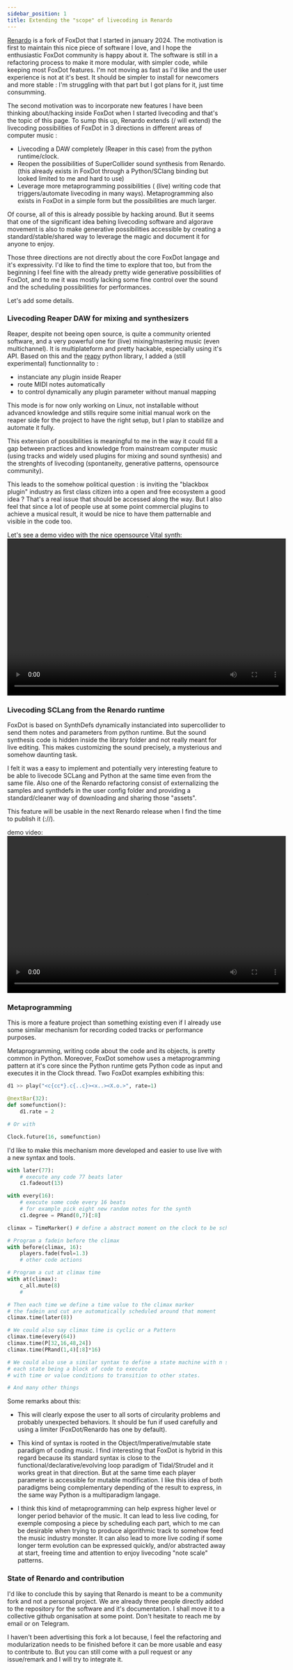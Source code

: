 ```yaml
---
sidebar_position: 1
title: Extending the "scope" of livecoding in Renardo 
---
```


[Renardo](https://renardo.org) is a fork of FoxDot that I started in january 2024. The motivation is first to maintain this nice piece of software I love, and I hope the enthusiastic FoxDot community is happy about it.
The software is still in a refactoring process to make it more modular, with simpler code, while keeping most FoxDot features. I'm not moving as fast as I'd like and the user experience is not at it's best. It should be simpler to install for newcomers and more stable : I'm struggling with that part but I got plans for it, just time consumming.

The second motivation was to incorporate new features I have been thinking about/hacking inside FoxDot when I started livecoding and that's the topic of this page.
To sump this up, Renardo extends (/ will extend) the livecoding possibilities of FoxDot in 3 directions in different areas of computer music :

- Livecoding a DAW completely (Reaper in this case) from the python runtime/clock.
- Reopen the possibilities of SuperCollider sound synthesis from Renardo. (this already exists in FoxDot through a Python/SClang binding but looked limited to me and hard to use)
- Leverage more metaprogramming possibilities ( (live) writing code that triggers/automate livecoding in many ways). Metaprogramming also exists in FoxDot in a simple form but the possibilities are much larger.

Of course, all of this is already possible by hacking around. But it seems that one of the significant idea behing livecoding software and algorave movement is also to make generative possibilities accessible by creating a standard/stable/shared way to leverage the magic and document it for anyone to enjoy.

Those three directions are not directly about the core FoxDot langage and it's expressivity. I'd like to find the time to explore that too, but from the beginning I feel fine with the already pretty wide generative possibilities of FoxDot, and to me it was mostly lacking some fine control over the sound and the scheduling possibilities for performances.

Let's add some details.

### Livecoding Reaper DAW for mixing and synthesizers

Reaper, despite not beeing open source, is quite a community oriented software, and a very powerful one for (live) mixing/mastering music (even multichannel). It is multiplateform and pretty hackable, especially using it's API. Based on this and the [reapy](https://pypi.org/project/python-reapy/) python library, I added a (still experimental) functionnality to :

- instanciate any plugin inside Reaper
- route MIDI notes automatically
- to control dynamically any plugin parameter without manual mapping

This mode is for now only working on Linux, not installable without advanced knowledge and stills require some initial manual work on the reaper side for the project to have the right setup, but I plan to stabilize and automate it fully.

This extension of possibilities is meaningful to me in the way it could fill a gap between practices and knowledge from mainstream computer music (using tracks and widely used plugins for mixing and sound synthesis) and the strenghts of livecoding (spontaneity, generative patterns, opensource community).

This leads to the somehow political question : is inviting the "blackbox plugin" industry as first class citizen into a open and free ecosystem a good idea ? That's a real issue that should be accessed along the way. But I also feel that since a lot of people use at some point commercial plugins to achieve a musical result, it would be nice to have them patternable and visible in the code too.

Let's see a demo video with the nice opensource Vital synth:
<video width="640" height="360" controls>
  <source src="https://nx34151.your-storageshare.de/s/5JrrSjWjWWi3XsB/download/2024-09-29%2020-17-30.mp4"/>
</video>


### Livecoding SCLang from the Renardo runtime

FoxDot is based on SynthDefs dynamically instanciated into supercollider to send them notes and parameters from python runtime. But the sound synthesis code is hidden inside the library folder and not really meant for live editing. This makes customizing the sound precisely, a mysterious and somehow daunting task.

I felt it was a easy to implement and potentially very interesting feature to be able to livecode SCLang and Python at the same time even from the same file. Also one of the Renardo refactoring consist of externalizing the samples and synthdefs in the user config folder and providing a standard/cleaner way of downloading and sharing those "assets".

This feature will be usable in the next Renardo release when I find the time to publish it (://).

demo video:
<video width="640" height="360" controls>
  <source src="https://nx34151.your-storageshare.de/s/KKNan5ekYfaQ437/download/live%20synthdef%20demo.mp4"/>
</video>


### Metaprogramming

This is more a feature project than something existing even if I already use some similar mechanism for recording coded tracks or performance purposes.

Metaprogramming, writing code about the code and its objects, is pretty common in Python. Moreover, FoxDot somehow uses a metaprogramming pattern at it's core since the Python runtime gets Python code as input and executes it in the Clock thread. Two FoxDot examples exhibiting this:


```python
d1 >> play("<c{cc*}.c{..c}><x..><X.o.>", rate=1)

@nextBar(32):
def somefunction():
    d1.rate = 2

# Or with

Clock.future(16, somefunction)
```

I'd like to make this mechanism more developed and easier to use live with a new syntax and tools.


```python
with later(77):
    # execute any code 77 beats later
    c1.fadeout(13)

with every(16):
    # execute some code every 16 beats
    # for example pick eight new random notes for the synth
    c1.degree = PRand(0,7)[:8]

climax = TimeMarker() # define a abstract moment on the clock to be scheduled later

# Program a fadein before the climax
with before(climax, 16):
    players.fade(fvol=1.3)
    # other code actions

# Program a cut at climax time
with at(climax):
    c_all.mute(8)
    #

# Then each time we define a time value to the climax marker
# the fadein and cut are automatically scheduled around that moment
climax.time(later(8))

# We could also say climax time is cyclic or a Pattern
climax.time(every(64))
climax.time(P[32,16,48,24])
climax.time(PRand(1,4)[:8]*16)

# We could also use a similar syntax to define a state machine with n states,
# each state being a block of code to execute
# with time or value conditions to transition to other states.

# And many other things
```

Some remarks about this:

- This will clearly expose the user to all sorts of circularity problems and probably unexpected behaviors. It should be fun if used carefully and using a limiter (FoxDot/Renardo has one by default).

- This kind of syntax is rooted in the Object/Imperative/mutable state paradigm of coding music. I find interesting that FoxDot is hybrid in this regard because its standard syntax is close to the functional/declarative/evolving loop paradigm of Tidal/Strudel and it works great in that direction. But at the same time each player parameter is accessible for mutable modification. I like this idea of both paradigms being complementary depending of the result to express, in the same way Python is a multiparadigm langage.

- I think this kind of metaprogramming can help express higher level or longer period behavior of the music. It can lead to less live coding, for exemple composing a piece by scheduling each part, which to me can be desirable when trying to produce algorithmic track to somehow feed the music industry monster. It can also lead to more live coding if some longer term evolution can be expressed quickly, and/or abstracted away at start, freeing time and attention to enjoy livecoding "note scale" patterns.

### State of Renardo and contribution

I'd like to conclude this by saying that Renardo is meant to be a community fork and not a personal project. We are already three people directly added to the repository for the software and it's documentation. I shall move it to a collective github organisation at some point. Don't hesitate to reach me by email or on Telegram.

I haven't been advertising this fork a lot because, I feel the refactoring and modularization needs to be finished before it can be more usable and easy to contribute to. But you can still come with a pull request or any issue/remark and I will try to integrate it.



